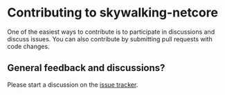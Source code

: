 # Contributing to skywalking-netcore

One of the easiest ways to contribute is to participate in discussions and discuss issues. You can also contribute by submitting pull requests with code changes.

## General feedback and discussions?
Please start a discussion on the [issue tracker](https://github.com/OpenSkywalking/skywalking-netcore/issues).